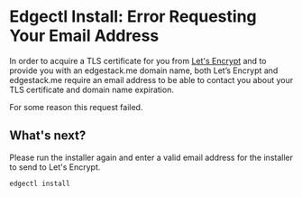 # Edgectl Install: Error Requesting Your Email Address
 
In order to acquire a TLS certificate for you from [Let's Encrypt](https://letsencrypt.org/) and to provide you with an edgestack.me domain name, both Let’s Encrypt and edgestack.me require an email address to be able to contact you about your TLS certificate and domain name expiration.

For some reason this request failed. 

## What's next?

Please run the installer again and enter a valid email address for the installer to send to Let's Encrypt.

```
edgectl install
```
